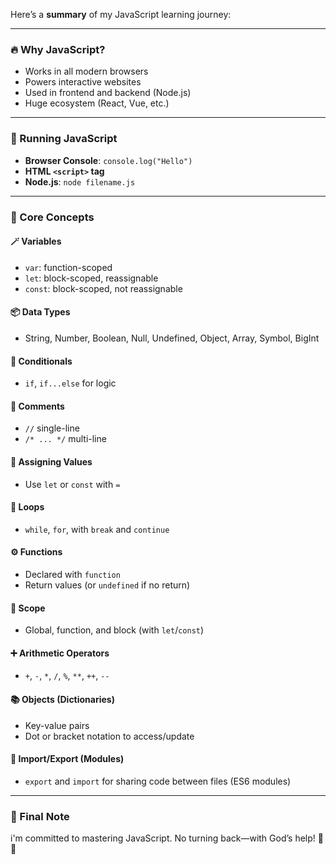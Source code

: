 Here’s a **summary** of my JavaScript learning journey:

---

### 🔥 Why JavaScript?

* Works in all modern browsers
* Powers interactive websites
* Used in frontend and backend (Node.js)
* Huge ecosystem (React, Vue, etc.)

---

### 🚀 Running JavaScript

* **Browser Console**: `console.log("Hello")`
* **HTML `<script>` tag**
* **Node.js**: `node filename.js`

---

### 🧠 Core Concepts

#### 🪄 Variables

* `var`: function-scoped
* `let`: block-scoped, reassignable
* `const`: block-scoped, not reassignable

#### 📦 Data Types

* String, Number, Boolean, Null, Undefined, Object, Array, Symbol, BigInt

#### 🔁 Conditionals

* `if`, `if...else` for logic

#### 💬 Comments

* `//` single-line
* `/* ... */` multi-line

#### 🎯 Assigning Values

* Use `let` or `const` with `=`

#### 🔄 Loops

* `while`, `for`, with `break` and `continue`

#### ⚙️ Functions

* Declared with `function`
* Return values (or `undefined` if no return)

#### 📍 Scope

* Global, function, and block (with `let`/`const`)

#### ➕ Arithmetic Operators

* `+`, `-`, `*`, `/`, `%`, `**`, `++`, `--`

#### 📚 Objects (Dictionaries)

* Key-value pairs
* Dot or bracket notation to access/update

#### 📂 Import/Export (Modules)

* `export` and `import` for sharing code between files (ES6 modules)

---

### 💪 Final Note

i'm committed to mastering JavaScript. No turning back—with God’s help! 🙏✨

